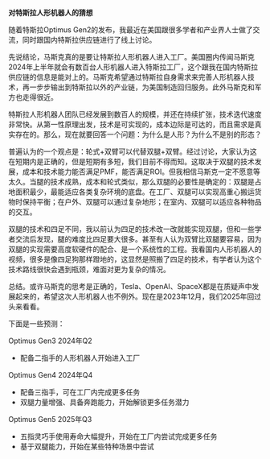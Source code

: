**对特斯拉人形机器人的猜想** 

随着特斯拉Optimus Gen2的发布，我最近在美国跟很多学者和产业界人士做了交流，同时跟国内特斯拉供应链进行了线上讨论。

先说结论，马斯克真的是要让特斯拉人形机器人进入工厂。美国圈内传闻马斯克2024年上半年就会有数百台人形机器人进入特斯拉工厂，这个跟我在国内特斯拉供应链的信息是能对上的。马斯克希望通过特斯拉自身需求来完善人形机器人技术，再一步步输出到特斯拉以外的产业链，为美国制造回归服务。此外马斯克和军方也走得很近。

特斯拉人形机器人团队已经发展到数百人的规模，并还在持续扩张，技术迭代速度非常快。从第一性原理出发，技术是可实现的，成本边际是可达的，而且需求是真实存在的。那么，现在就要回答一个问题：为什么是人形？为什么不是别的形态？

普遍认为的一个观点是：轮式+双臂可以代替双腿+双臂。经过讨论，大家认为这在短期内是正确的，但是短期有多短，我们目前不得而知。这取决于双腿的技术发展，成本和技术能力能否满足PMF，能否满足ROI。但我相信马斯克一定不愿意等太久。当腿的技术成熟，成本和轮式类似，那么双腿的必要性是确定的：双腿是占地面积最少，最能适应各类复杂环境的底盘。在工厂、双腿可以实现高重心搬运货物时保持平衡；在户外、双腿可以通过复杂地形；在室内、双腿可以适应各种物品的交互。

双腿的技术和四足不同，我以前认为四足的技术改一改就能实现双腿，但和一些学者交流后发现，腿的难度比四足要大很多。甚至有人认为双臂比双腿要容易，因为双腿的实现需要高度软硬件的配合、是一个系统性的工程。我看国内人形机器人的视频，很多是像四足狗那样蹬地的，这显然是照搬了四足的技术，有学者认为这个技术路线很快会遇到瓶颈，难面对更为复杂的情况。

总结。或许马斯克的思考是正确的，Tesla、OpenAI、SpaceX都是在质疑声中发展起来的，希望这次人形机器人也不例外。现在是2023年12月，我们2025年回过头来看看。

下面是一些预测：

Optimus Gen3 2024年Q2
- 配备二指手的人形机器人开始进入工厂
  
Optimus Gen4 2024年Q4
- 配备三指手，可在工厂内完成更多任务
- 双腿力量增强、具备奔跑能力，开始解锁更多任务潜力
  
Optimus Gen5 2025年Q3
- 五指灵巧手使用寿命大幅提升，开始在工厂内尝试完成更多任务
- 基于双腿能力，开始在某些特种场景中尝试
